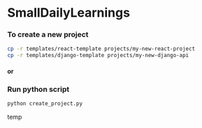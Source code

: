 # SmallDailyLearnings

### To create a new project
```sh
cp -r templates/react-template projects/my-new-react-project
cp -r templates/django-template projects/my-new-django-api
```
#### or
### Run python script
```sh
python create_project.py
```
temp
